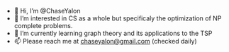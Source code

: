 - 👋 Hi, I’m @ChaseYalon
- 👀 I’m interested in CS as a whole but specificaly the optimization of NP complete problems.
- 🌱 I’m currently learning graph theory and its applications to the TSP
- 📫 Please reach me at chaseyalon@gmail.com (checked daily)

<!---
ChaseYalon/ChaseYalon is a ✨ special ✨ repository because its `README.md` (this file) appears on your GitHub profile.
You can click the Preview link to take a look at your changes.
--->

